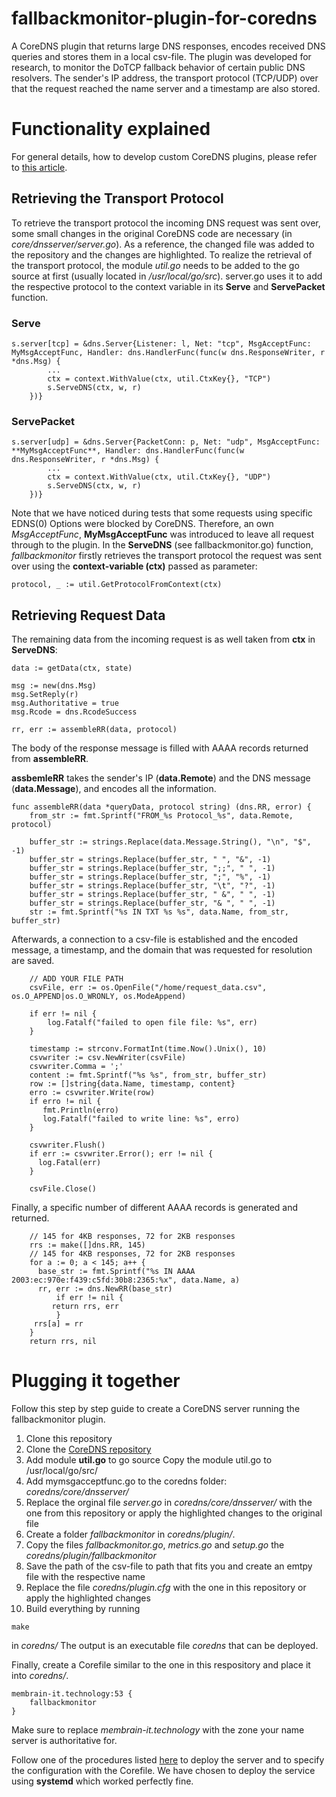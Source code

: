 # fallbackmonitor-plugin-for-coredns
A CoreDNS plugin that returns large DNS responses, encodes received DNS queries and stores them in a local csv-file. The plugin was developed for research, to monitor the DoTCP fallback behavior of certain public DNS resolvers. The sender's IP address, the transport protocol (TCP/UDP) over that the request reached the name server and a timestamp are also stored. 

# Functionality explained
For general details, how to develop custom CoreDNS plugins, please refer to [this article](https://coredns.io/2016/12/19/writing-plugins-for-coredns/).

## Retrieving the Transport Protocol
To retrieve the transport protocol the incoming DNS request was sent over, some small changes in the original CoreDNS code are necessary (in _core/dnsserver/server.go_). As a reference, the changed file was added to the repository and the changes are highlighted. 
To realize the retrieval of the transport protocol, the module _util.go_ needs to be added to the go source at first (usually located in _/usr/local/go/src_). server.go uses it to add the respective protocol to the context variable in its **Serve** and **ServePacket** function.

### Serve
~~~
s.server[tcp] = &dns.Server{Listener: l, Net: "tcp", MsgAcceptFunc: MyMsgAcceptFunc, Handler: dns.HandlerFunc(func(w dns.ResponseWriter, r *dns.Msg) {
		...
		ctx = context.WithValue(ctx, util.CtxKey{}, "TCP")
		s.ServeDNS(ctx, w, r)
	})}

~~~

### ServePacket
~~~
s.server[udp] = &dns.Server{PacketConn: p, Net: "udp", MsgAcceptFunc: **MyMsgAcceptFunc**, Handler: dns.HandlerFunc(func(w dns.ResponseWriter, r *dns.Msg) {
		...
		ctx = context.WithValue(ctx, util.CtxKey{}, "UDP")
		s.ServeDNS(ctx, w, r)
	})}
~~~
Note that we have noticed during tests that some requests using specific EDNS(0) Options were blocked by CoreDNS. Therefore, an own _MsgAcceptFunc_, **MyMsgAcceptFunc** was introduced to leave all request through to the plugin. In the **ServeDNS** (see fallbackmonitor.go) function, _fallbackmonitor_ firstly retrieves the transport protocol the request was sent over using the **context-variable (ctx)** passed as parameter: 

~~~
protocol, _ := util.GetProtocolFromContext(ctx)
~~~


## Retrieving Request Data 
The remaining data from the incoming request is as well taken from **ctx** in **ServeDNS**: 
~~~
data := getData(ctx, state)

msg := new(dns.Msg)
msg.SetReply(r)
msg.Authoritative = true
msg.Rcode = dns.RcodeSuccess

rr, err := assembleRR(data, protocol)
~~~

The body of the response message is filled with AAAA records returned from **assembleRR**.

**assbemleRR** takes the sender's IP (**data.Remote**) and the DNS message (**data.Message**), and encodes all the information.
~~~
func assembleRR(data *queryData, protocol string) (dns.RR, error) {
	from_str := fmt.Sprintf("FROM_%s Protocol_%s", data.Remote, protocol)

	buffer_str := strings.Replace(data.Message.String(), "\n", "$", -1)
	buffer_str = strings.Replace(buffer_str, " ", "&", -1)
	buffer_str = strings.Replace(buffer_str, ";;", " ", -1)
	buffer_str = strings.Replace(buffer_str, ";", "%", -1)
	buffer_str = strings.Replace(buffer_str, "\t", "?", -1)
	buffer_str = strings.Replace(buffer_str, " &", " ", -1)
	buffer_str = strings.Replace(buffer_str, "& ", " ", -1)
	str := fmt.Sprintf("%s IN TXT %s %s", data.Name, from_str, buffer_str)
~~~
Afterwards, a connection to a csv-file is established and the encoded message, a timestamp, and the domain that was requested for resolution are saved. 
~~~
	// ADD YOUR FILE PATH
	csvFile, err := os.OpenFile("/home/request_data.csv", os.O_APPEND|os.O_WRONLY, os.ModeAppend)

	if err != nil {
	    log.Fatalf("failed to open file file: %s", err)
	}

	timestamp := strconv.FormatInt(time.Now().Unix(), 10)
	csvwriter := csv.NewWriter(csvFile)
	csvwriter.Comma = ';'
	content := fmt.Sprintf("%s %s", from_str, buffer_str)
	row := []string{data.Name, timestamp, content}
	erro := csvwriter.Write(row)
	if erro != nil {
	   fmt.Println(erro)
	   log.Fatalf("failed to write line: %s", erro)
	}

	csvwriter.Flush()
	if err := csvwriter.Error(); err != nil {
	  log.Fatal(err)
	}

	csvFile.Close()
~~~
Finally, a specific number of different AAAA records is generated and returned. 
~~~
	// 145 for 4KB responses, 72 for 2KB responses 
	rrs := make([]dns.RR, 145)
	// 145 for 4KB responses, 72 for 2KB responses
	for a := 0; a < 145; a++ {
	  base_str := fmt.Sprintf("%s IN AAAA 2003:ec:970e:f439:c5fd:30b8:2365:%x", data.Name, a)
	  rr, err := dns.NewRR(base_str)
	      if err != nil {
		 return rrs, err
	      }
	 rrs[a] = rr
	}
	return rrs, nil
~~~

# Plugging it together
Follow this step by step guide to create a CoreDNS server running the fallbackmonitor plugin. 

1. Clone this repository 
2. Clone the [CoreDNS repository](https://github.com/coredns/coredns)
3. Add module **util.go** to go source 
Copy the module util.go to /usr/local/go/src/
4. Add mymsgacceptfunc.go to the coredns folder: _coredns/core/dnsserver/_
5. Replace the orginal file _server.go_ in _coredns/core/dnsserver/_ with the one from this repository or apply the highlighted changes to the original file
6. Create a folder _fallbackmonitor_ in _coredns/plugin/_.
7. Copy the files _fallbackmonitor.go_, _metrics.go_ and _setup.go_ the _coredns/plugin/fallbackmonitor_
8. Save the path of the csv-file to path that fits you and create an emtpy file with the respective name
9. Replace the file _coredns/plugin.cfg_ with the one in this repository or apply the highlighted changes
10. Build everything by running 
~~~~
make
~~~~~
in _coredns/_
The output is an executable file _coredns_ that can be deployed. 


Finally, create a Corefile similar to the one in this respository and place it into _coredns/_. 
~~~~
membrain-it.technology:53 {
    fallbackmonitor
}
~~~~
Make sure to replace _membrain-it.technology_ with the zone your name server is authoritative for. 

Follow one of the procedures listed [here](https://github.com/coredns/deployment) to deploy the server and to specify the configuration with the Corefile. We have chosen to deploy the service using **systemd** which worked perfectly fine. 

